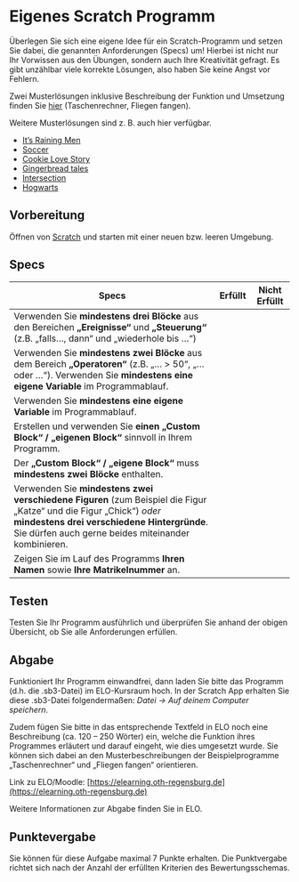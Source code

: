 # Eigenes Scratch Programm

Überlegen Sie sich eine eigene Idee für ein Scratch-Programm und setzen Sie dabei, die genannten Anforderungen (Specs) um! Hierbei ist nicht nur Ihr Vorwissen aus den Übungen, sondern auch Ihre Kreativität gefragt. Es gibt unzählbar viele korrekte Lösungen, also haben Sie keine Angst vor Fehlern. 

Zwei Musterlösungen inklusive Beschreibung der Funktion und Umsetzung finden Sie [hier](archives/Beispielprogramme_Beschreibungen.zip) (Taschenrechner, Fliegen fangen).

Weitere Musterlösungen sind z. B. auch hier verfügbar.  
- [It’s Raining Men](https://scratch.mit.edu/projects/37412/)
- [Soccer](https://scratch.mit.edu/projects/37413/)
- [Cookie Love Story](https://scratch.mit.edu/projects/26329196/)
- [Gingerbread tales](https://scratch.mit.edu/projects/277536784/)
- [Intersection](https://scratch.mit.edu/projects/75390754/)
- [Hogwarts](https://scratch.mit.edu/projects/422258685)


## Vorbereitung

Öffnen von [Scratch](https://scratch.mit.edu/projects/editor/?tutorial=getStarted) und starten mit einer neuen bzw. leeren Umgebung.

## Specs
| Specs                                                        | Erfüllt | Nicht Erfüllt |
| ------------------------------------------------------------ | ------- | ------------- |
| Verwenden Sie **mindestens drei Blöcke** aus den Bereichen **„Ereignisse“** und **„Steuerung“** (z.B.  „falls…, dann“ und „wiederhole bis …“) |         |               |
| Verwenden Sie **mindestens zwei Blöcke** aus dem Bereich **„Operatoren“** (z.B. „… > 50“, „… oder …“). Verwenden Sie **mindestens eine eigene Variable** im Programmablauf. |         |               |
| Verwenden Sie **mindestens eine eigene Variable** im Programmablauf. |         |               |
| Erstellen und verwenden Sie **einen „Custom Block“ / „eigenen Block“** sinnvoll in Ihrem Programm. |         |               |
| Der **„Custom Block“ / „eigene Block“** muss **mindestens zwei Blöcke** enthalten. |         |               |
| Verwenden Sie **mindestens zwei verschiedene Figuren** (zum Beispiel die Figur „Katze“ und die Figur „Chick“) *oder* **mindestens drei verschiedene Hintergründe**. Sie dürfen auch gerne beides miteinander kombinieren. |         |               |
| Zeigen Sie im Lauf des Programms **Ihren Namen** sowie **Ihre Matrikelnummer** an. |         |               |


## Testen
Testen Sie Ihr Programm ausführlich und überprüfen Sie anhand der obigen Übersicht, ob Sie alle Anforderungen erfüllen. 

## Abgabe

Funktioniert Ihr Programm einwandfrei, dann laden Sie bitte das Programm (d.h. die .sb3-Datei) im ELO-Kursraum hoch.
In der Scratch App erhalten Sie diese .sb3-Datei folgendermaßen: *Datei -> Auf deinem Computer speichern*.

Zudem fügen Sie bitte in das entsprechende Textfeld in ELO noch eine Beschreibung (ca. 120 – 250 Wörter) ein, welche die Funktion ihres Programmes erläutert und darauf eingeht, wie dies umgesetzt wurde. Sie können sich dabei an den Musterbeschreibungen der Beispielprogramme „Taschenrechner“ und „Fliegen fangen“ orientieren. 

Link zu ELO/Moodle: [https://elearning.oth-regensburg.de](https://elearning.oth-regensburg.de)

Weitere Informationen zur Abgabe finden Sie in ELO.

## Punktevergabe

Sie können für diese Aufgabe maximal 7 Punkte erhalten. Die Punktvergabe richtet sich nach der Anzahl der erfüllten Kriterien des Bewertungsschemas.